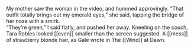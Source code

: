 My mother saw the woman in the video, and hummed approvingly. “That outfit totally brings out my emerald eyes,” she said, tapping the bridge of her nose with a smirk.  
“They’re green,” I said flatly, and pushed her away. Kneeling on the couch, Tara Robles looked [[even]] smaller than the screen suggested. A [[mess]] of strawberry blonde hair, as Gale wrote in The [[Wind]] at Dawn.